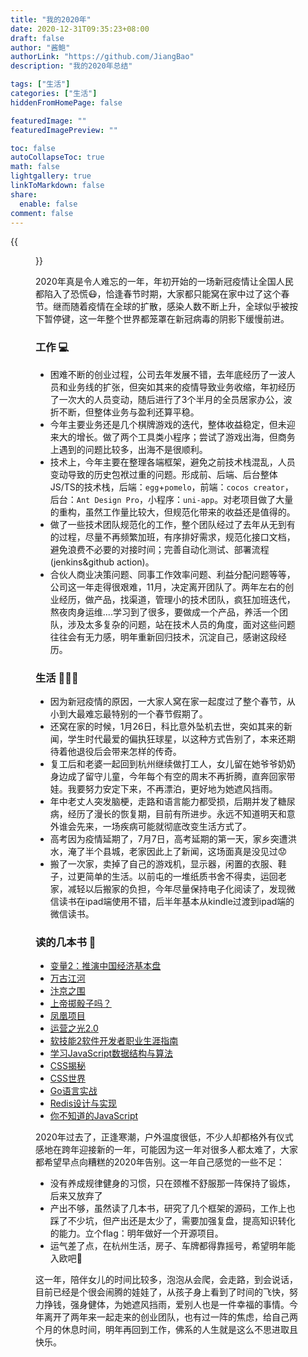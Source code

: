 ```yaml
---
title: "我的2020年"
date: 2020-12-31T09:35:23+08:00
draft: false
author: "酱鲍"
authorLink: "https://github.com/JiangBao"
description: "我的2020年总结"

tags: ["生活"]
categories: ["生活"]
hiddenFromHomePage: false

featuredImage: ""
featuredImagePreview: ""

toc: false
autoCollapseToc: true
math: false
lightgallery: true
linkToMarkdown: false
share:
  enable: false
comment: false
---
```


<!--more-->

{{<figure src="https://jiangbao-1258001083.cos.ap-shanghai.myqcloud.com/mg20201231.jpeg" title="新发芽的薄荷">}}

2020年真是令人难忘的一年，年初开始的一场新冠疫情让全国人民都陷入了恐慌:mask:，恰逢春节时期，大家都只能窝在家中过了这个春节。继而随着疫情在全球的扩散，感染人数不断上升，全球似乎被按下暂停键，这一年整个世界都笼罩在新冠病毒的阴影下缓慢前进。

### 工作 :computer:
* 困难不断的创业过程，公司去年发展不错，去年底经历了一波人员和业务线的扩张，但突如其来的疫情导致业务收缩，年初经历了一次大的人员变动，随后进行了3个半月的全员居家办公，波折不断，但整体业务与盈利还算平稳。
* 今年主要业务还是几个棋牌游戏的迭代，整体收益稳定，但未迎来大的增长。做了两个工具类小程序；尝试了游戏出海，但商务上遇到的问题比较多，出海不是很顺利。
* 技术上，今年主要在整理各端框架，避免之前技术栈混乱，人员变动导致的历史包袱过重的问题。形成前、后端、后台整体JS/TS的技术栈，后端：`egg`+`pomelo`，前端：`cocos creator`，后台：`Ant Design Pro`，小程序：`uni-app`。对老项目做了大量的重构，虽然工作量比较大，但规范化带来的收益还是值得的。
* 做了一些技术团队规范化的工作，整个团队经过了去年从无到有的过程，尽量不再频繁加班，有序排好需求，规范化接口文档，避免浪费不必要的对接时间；完善自动化测试、部署流程(jenkins&github action)。
* 合伙人商业决策问题、同事工作效率问题、利益分配问题等等，公司这一年走得很艰难，11月，决定离开团队了。两年左右的创业经历，做产品，找渠道，管理小的技术团队，疯狂加班迭代，熬夜肉身运维....学习到了很多，要做成一个产品，养活一个团队，涉及太多复杂的问题，站在技术人员的角度，面对这些问题往往会有无力感，明年重新回归技术，沉淀自己，感谢这段经历。

### 生活 :family_man_woman_girl:
* 因为新冠疫情的原因，一大家人窝在家一起度过了整个春节，从小到大最难忘最特别的一个春节假期了。
* 还窝在家的时候，1月26日，科比意外坠机去世，突如其来的新闻，学生时代最爱的偏执狂球星，以这种方式告别了，本来还期待着他退役后会带来怎样的传奇。
* 复工后和老婆一起回到杭州继续做打工人，女儿留在她爷爷奶奶身边成了留守儿童，今年每个有空的周末不再折腾，直奔回家带娃。我要努力安定下来，不再漂泊，更好地为她遮风挡雨。
* 年中老丈人突发脑梗，走路和语言能力都受损，后期并发了糖尿病，经历了漫长的恢复期，目前有所进步。永远不知道明天和意外谁会先来，一场疾病可能就彻底改变生活方式了。
* 高考因为疫情延期了，7月7日，高考延期的第一天，家乡突遭洪水，淹了半个县城，老家因此上了新闻，这场面真是没见过:worried:
* 搬了一次家，卖掉了自己的游戏机，显示器，闲置的衣服、鞋子，过更简单的生活。以前屯的一堆纸质书舍不得卖，运回老家，减轻以后搬家的负担，今年尽量保持电子化阅读了，发现微信读书在ipad端使用不错，后半年基本从kindle过渡到ipad端的微信读书。

### 读的几本书 :book:
* [变量2：推演中国经济基本盘](https://book.douban.com/subject/34925941/)
* [万古江河](https://book.douban.com/subject/27591495/)
* [汴京之围](https://book.douban.com/subject/34433981/)
* [上帝掷骰子吗？](https://book.douban.com/subject/1467022/)
* [凤凰项目](https://book.douban.com/subject/26644070/)
* [运营之光2.0](https://book.douban.com/subject/27020287/)
* [软技能2软件开发者职业生涯指南](https://book.douban.com/subject/35043940/)
* [学习JavaScript数据结构与算法](https://book.douban.com/subject/33441631/)
* [CSS揭秘](https://book.douban.com/subject/26745943/)
* [CSS世界](https://book.douban.com/subject/27615777/)
* [Go语言实战](https://book.douban.com/subject/27015617/)
* [Redis设计与实现](https://book.douban.com/subject/25900156/)
* [你不知道的JavaScript](https://book.douban.com/subject/26351021/)

2020年过去了，正逢寒潮，户外温度很低，不少人却都格外有仪式感地在跨年迎接新的一年，可能因为这一年对很多人都太难了，大家都希望早点向糟糕的2020年告别。这一年自己感觉的一些不足：
* 没有养成规律健身的习惯，只在颈椎不舒服那一阵保持了锻炼，后来又放弃了
* 产出不够，虽然读了几本书，研究了几个框架的源码，工作上也踩了不少坑，但产出还是太少了，需要加强复盘，提高知识转化的能力。立个flag：明年做好一个开源项目。
* 运气差了点，在杭州生活，房子、车牌都得靠摇号，希望明年能入欧吧:pray:

这一年，陪伴女儿的时间比较多，泡泡从会爬，会走路，到会说话，目前已经是个很会闹腾的娃娃了，从孩子身上看到了时间的飞快，努力挣钱，强身健体，为她遮风挡雨，爱别人也是一件幸福的事情。今年离开了两年来一起走来的创业团队，也有过一阵的焦虑，给自己两个月的休息时间，明年再回到工作，佛系的人生就是这么不思进取且快乐。